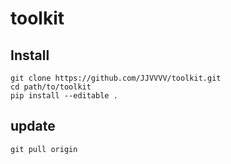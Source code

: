 # toolkit

## Install
```shell
git clone https://github.com/JJVVVV/toolkit.git
cd path/to/toolkit
pip install --editable .
```

## update
```shell
git pull origin
```

